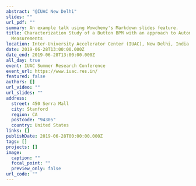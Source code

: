```yaml
---
abstract: "@IUAC New Delhi"
slides: ""
url_pdf: ""
summary: An example talk using Wowchemy's Markdown slides feature.
title: Characterization Study of a Button BPM with an approach to Automated
  Measurements
location: Inter-University Accelerator Center (IUAC), New Delhi, India
date: 2019-06-28T13:00:00.000Z
date_end: 2019-06-28T13:00:00.000Z
all_day: true
event: IUAC Summer Research Conference
event_url: https://www.iuac.res.in/
featured: false
authors: []
url_video: ""
url_slides: ""
address:
  street: 450 Serra Mall
  city: Stanford
  region: CA
  postcode: "94305"
  country: United States
links: []
publishDate: 2019-06-28T00:00:00.000Z
tags: []
projects: []
image:
  caption: ""
  focal_point: ""
  preview_only: false
url_code: ""
---
```

